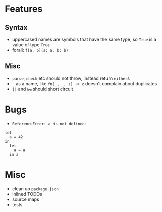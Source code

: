 # Features

## Syntax

- uppercased names are symbols that have the same type, so `True` is a value of type `True`
- forall: `f[a, b](a: a, b: b)`

## Misc
- `parse`, `check` etc should not throw, instead return `either`s
- `_` as a name, like `fn(_, _, z) -> z` doesn't complain about duplicates
- `||` and `&&` should short circuit

# Bugs
- `ReferenceError: a is not defined`:
```
let
  a = 42
in
  let
    a = a
  in a
```

# Misc
- clean up `package.json`
- inlined TODOs
- source maps
- tests
